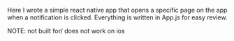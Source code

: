 Here I wrote a simple react native app that opens a specific page on the app when a notification is clicked. Everything is written in App.js for easy review.

NOTE: not built for/ does not work on ios
